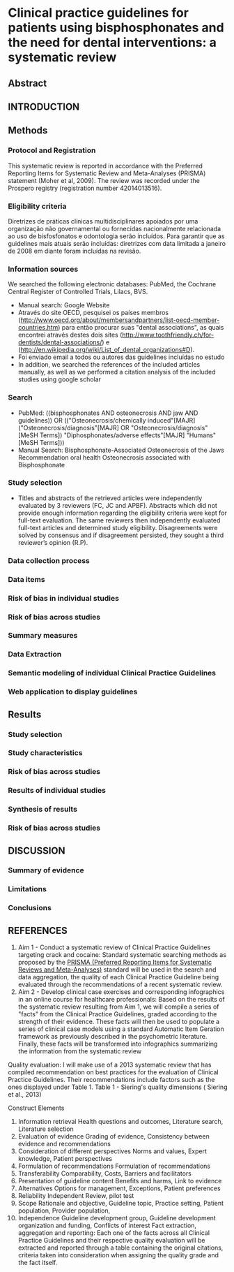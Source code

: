 # **Clinical practice guidelines for patients using bisphosphonates and the need for dental interventions: a systematic review**

## Abstract

## INTRODUCTION

<!-- ricardo will write skeleton -->

## Methods

<!-- Ana will write bullets for each section -->

### Protocol and Registration
This systematic review is reported in accordance with the Preferred Reporting Items for Systematic Review and Meta-Analyses (PRISMA) statement (Moher et al, 2009). The review was recorded under the Prospero registry (registration number 42014013516).

### Eligibility criteria
Diretrizes de práticas clínicas  multidisciplinares apoiados por uma organização não governamental ou fornecidas nacionalmente relacionada ao uso de bisfosfonatos e odontologia serão incluídos. Para garantir que as guidelines mais atuais serão incluídas: diretrizes com data limitada a janeiro de 2008 em diante foram incluídas na revisão. 

### Information sources
We searched the following electronic databases: PubMed, the Cochrane Central Register of Controlled Trials, Lilacs, BVS.
- Manual search: Google Website
- Através do site OECD, pesquisei os países membros (http://www.oecd.org/about/membersandpartners/list-oecd-member-countries.htm) para então procurar suas "dental associations", as quais encontrei através destes dois sites (http://www.toothfriendly.ch/for-dentists/dental-associations/) e (http://en.wikipedia.org/wiki/List_of_dental_organizations#D).
- Foi enviado email a todos ou autores das guidelines incluídas no estudo 
- In addition, we searched the references of the included articles manually, as well as we performed a citation analysis of the included studies using google scholar



### Search
- PubMed: ((bisphosphonates AND osteonecrosis AND jaw AND guidelines)) OR (("Osteonecrosis/chemically induced"[MAJR] ("Osteonecrosis/diagnosis"[MAJR] OR "Osteonecrosis/diagnosis"[MeSH Terms]) "Diphosphonates/adverse effects"[MAJR] "Humans"[MeSH Terms]))  
- Manual Search: Bisphosphonate-Associated Osteonecrosis of the Jaws Recommendation oral health 
Osteonecrosis associated with Bisphosphonate

### Study selection
- Titles and abstracts of the retrieved articles were independently evaluated by 3 reviewers (FC, JC and APBF). Abstracts which did not provide enough information regarding the eligibility criteria were kept for full-text evaluation. The same reviewers then independently evaluated full-text articles and determined study eligibility. Disagreements were solved by consensus and if disagreement persisted, they sought a third reviewer’s opinion (R.P).

### Data collection process 

### Data items 

### Risk of bias in individual studies

### Risk of bias across studies 

### Summary measures 

### Data Extraction 

### Semantic modeling of individual Clinical Practice Guidelines



### Web application to display guidelines




## Results


### Study selection
### Study characteristics
### Risk of bias across studies 
### Results of individual studies 
### Synthesis of results 
### Risk of bias across studies 

## DISCUSSION

<!-- Ricardo will write skeleton -->

### Summary of evidence 
### Limitations 
### Conclusions 

## REFERENCES




1. Aim 1 - Conduct a systematic review of Clinical Practice Guidelines targeting crack and cocaine: Standard systematic searching methods as proposed by the [PRISMA (Preferred Reporting Items for Systematic Reviews and Meta-Analyses)]() standard will be used in the search and data aggregation, the quality of each Clinical Practice Guideline being evaluated through the recommendations of a recent systematic review.
2. Aim 2 - Develop clinical case exercises and corresponding infographics in an online course for healthcare professionals: Based on the results of the systematic review resulting from Aim 1, we will compile a series of "facts" from the Clinical Practice Guidelines, graded according to the strength of their evidence. These facts will then be used to populate a series of clinical case models using a standard Automatic Item Geration framework as previously described in the psychometric literature. Finally, these facts will be transformed into infographics summarizing the information from the systematic review

Quality evaluation: I will make use of a 2013 systematic review that has compiled recommendation on best practices for the evaluation of Clinical Practice Guidelines. Their recommendations include factors such as the ones displayed under Table 1.
Table 1 - Siering's quality dimensions (  Siering et al., 2013) 

Construct	Elements
1. Information retrieval	Health questions and outcomes, Literature search, Literature selection
2. Evaluation of evidence	Grading of evidence, Consistency between evidence and recommendations
3. Consideration of different perspectives	Norms and values, Expert knowledge, Patient perspectives
4. Formulation of recommendations	Formulation of recommendations
5. Transferability	Comparability, Costs, Barriers and facilitators
6. Presentation of guideline content	Benefits and harms, Link to evidence
7. Alternatives	Options for management, Exceptions, Patient preferences
8. Reliability	Independent Review, pilot test
9. Scope	Rationale and objective, Guideline topic, Practice setting, Patient population,  Provider population, 
10. Independence	Guideline development group, Guideline development organization and funding, Conflicts of interest
Fact extraction, aggregation and reporting: Each one of the facts across all Clinical Practice Guidelines and their respective quality evaluation will be extracted and reported through a table containing the original citations, criteria taken into consideration when assigning the quality grade and the fact itself.






